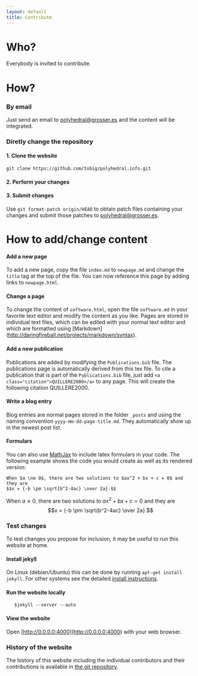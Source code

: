 ```yaml
---
layout: default
title: Contribute
---
```


Who?
====

Everybody is invited to contribute.

How?
====

### By email

Just send an email to [polyhedral@grosser.es](mailto:polyhedral@grosser.es) and the
content will be integrated.

### Diretly change the repository

#### 1. Clone the website

	git clone https://github.com/tobig/polyhedral.info.git

#### 2. Perform your changes


#### 3. Submit changes

Use `git format-patch origin/HEAD` to obtain patch files containing your changes and
submit those patches to [polyhedral@grosser.es](mailto:polyhedral@grosser.es).


How to add/change content
=================================

#### Add a new page

To add a new page, copy the file `index.md` to `newpage.md` and change the
`title` tag at the top of the file. You can now reference this page by
adding links to `newpage.html`.

#### Change a page

To change the content of `software.html`, open the file `software.md` in your
favorite text editor and modify the content as you like. Pages  are stored in
individual text files, which can be edited with your normal text editor and
which are formatted using [Markdown] (http://daringfireball.net/projects/markdown/syntax).

#### Add a new publication

Publications are added by modifying the `Publications.bib` file. The publications
page is automatically derived from this tex file. To cite a publication that is part
of the `Publications.bib` file, just add `<a class="citation">QUILLERE2000</a>`
to any page. This will create the following citation <a class="citation">QUILLERE2000</a>.

#### Write a blog entry

Blog entries are normal pages stored in the folder `_posts` and using the
naming convention `yyyy-mm-dd-page-title.md`. They automatically show up in the
newest post list.


#### Formulars
You can also use [MathJax](http://www.mathjax.org) to include latex formulars in your code. The following example shows the code you would create as well as
its rendered version:

	When $a \ne 0$, there are two solutions to $ax^2 + bx + c = 0$ and they are
	$$x = {-b \pm \sqrt{b^2-4ac} \over 2a}.$$

When $a \ne 0$, there are two solutions to $ax^2 + bx + c = 0$ and they are
$$x = {-b \pm \sqrt{b^2-4ac} \over 2a}.$$

### Test changes

To test changes you propose for inclusion, it may be useful to run this
website at home. 

#### Install jekyll

On Linux (debian/Ubuntu) this can be done by running `apt-get install jekyll`. For other systems see the detailed [install instructions](http://github.com/mojombo/jekyll/wiki/Install).

#### Run the website locally

       $jekyll --server --auto

#### View the website

Open [http://0.0.0.0:4000](http://0.0.0.0:4000) with your web browser.

### History of the website

The history of this website including the individual contributors
and their contributions is available in <a
href="https://github.com/tobig/polyhedral.info/commits/gh-pages"> the
git repository</a>.
